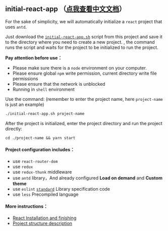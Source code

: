 ## initial-react-app （[点我查看中文文档](README.ZH.md)）

For the sake of simplicity, we will automatically initialize a `react` project that uses `antd`.

Just download the [`initial-react-app.sh`](https://github.com/womkim/initial-react-app/archive/master.zip) script from this project and save it to the directory where you need to create a new project. , the command runs the script and waits for the project to be initialized to run the project.

**Pay attention before use：**
- Please make sure there is a `node` environment on your computer.
- Please ensure global `npm` write permission, current directory write file permissions
- Please ensure that the network is unblocked
- Running in `shell` environment

Use the command: (remember to enter the project name, here `project-name` is just an example)

```sh
./initial-react-app.sh project-name
```

After the project is initialized, enter the project directory and run the project directly:

```
cd ./project-name && yarn start
```


#### Project configuration includes：
- use `react-router-dom`
- use `redux`
- use `redux-thunk` middleware
- use `antd` library，And already configured **Load on demand** and **Custom theme**
- use `eslint` [`standard`](https://github.com/feross/standard/blob/master/RULES.md#javascript-standard-style) Library specification code
- use `less` Precompiled language

#### More instructions：
- [React Installation and finishing](./install.md)
- [Project structure description](./project.md)
